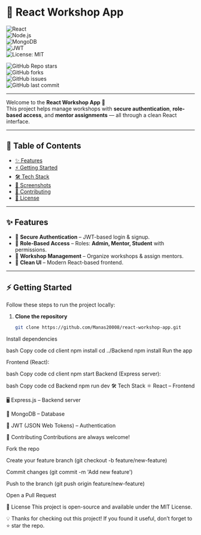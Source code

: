 # 🚀 React Workshop App  

![React](https://img.shields.io/badge/Frontend-React-blue?logo=react)  
![Node.js](https://img.shields.io/badge/Backend-Express.js-green?logo=node.js)  
![MongoDB](https://img.shields.io/badge/Database-MongoDB-darkgreen?logo=mongodb)  
![JWT](https://img.shields.io/badge/Auth-JWT-orange?logo=jsonwebtokens)  
![License: MIT](https://img.shields.io/badge/License-MIT-yellow.svg)  

![GitHub Repo stars](https://img.shields.io/github/stars/Manas20008/react-workshop-app?style=social)  
![GitHub forks](https://img.shields.io/github/forks/Manas20008/react-workshop-app?style=social)  
![GitHub issues](https://img.shields.io/github/issues/Manas20008/react-workshop-app)  
![GitHub last commit](https://img.shields.io/github/last-commit/Manas20008/react-workshop-app)  

---

Welcome to the **React Workshop App** 🎉  
This project helps manage workshops with **secure authentication**, **role-based access**, and **mentor assignments** — all through a clean React interface.  

---

## 📑 Table of Contents  

- [✨ Features](#-features)  
- [⚡ Getting Started](#-getting-started)  
- [🛠️ Tech Stack](#️-tech-stack)  
- [📸 Screenshots](#-screenshots)  
- [🙌 Contributing](#-contributing)  
- [📜 License](#-license)  

---

## ✨ Features  

- 🔐 **Secure Authentication** – JWT-based login & signup.  
- 👥 **Role-Based Access** – Roles: **Admin, Mentor, Student** with permissions.  
- 📅 **Workshop Management** – Organize workshops & assign mentors.  
- 🎨 **Clean UI** – Modern React-based frontend.  

---

## ⚡ Getting Started  

Follow these steps to run the project locally:  

1. **Clone the repository**  
   ```bash
   git clone https://github.com/Manas20008/react-workshop-app.git
Install dependencies

bash
Copy code
cd client
npm install
cd ../Backend
npm install
Run the app

Frontend (React):

bash
Copy code
cd client
npm start
Backend (Express server):

bash
Copy code
cd Backend
npm run dev
🛠️ Tech Stack
⚛️ React – Frontend

🖥️ Express.js – Backend server

🍃 MongoDB – Database

🔑 JWT (JSON Web Tokens) – Authentication

🙌 Contributing
Contributions are always welcome!

Fork the repo

Create your feature branch (git checkout -b feature/new-feature)

Commit changes (git commit -m 'Add new feature')

Push to the branch (git push origin feature/new-feature)

Open a Pull Request

📜 License
This project is open-source and available under the MIT License.

💡 Thanks for checking out this project!
If you found it useful, don’t forget to ⭐ star the repo.
